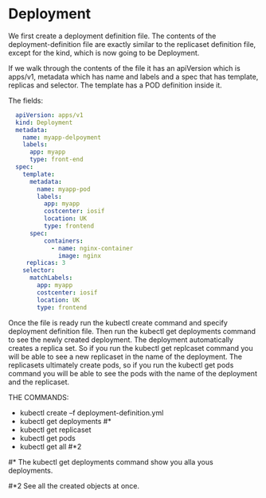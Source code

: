 Deployment
===========


We first create a deployment definition file. The contents of the deployment-definition file
are exactly similar to the replicaset definition file, except for the kind, which is now
going to be Deployment.



If we walk through the contents of the file it has an apiVersion which is apps/v1,
metadata which has name and labels and a spec that has template, replicas and
selector. The template has a POD definition inside it.



The fields:
```YAML
  apiVersion: apps/v1
  kind: Deployment
  metadata:
    name: myapp-delpoyment
    labels:
      app: myapp
      type: front-end
  spec:
    template:
      metadata:
        name: myapp-pod
        labels:
          app: myapp
          costcenter: iosif
          location: UK
          type: frontend
      spec:
          containers:
            - name: nginx-container
              image: nginx
     replicas: 3
    selector:
      matchLabels:
        app: myapp
        costcenter: iosif
        location: UK
        type: frontend
```

Once the file is ready run the kubectl create command and specify deployment
definition file. Then run the kubectl get deployments command to see the newly
created deployment. The deployment automatically creates a replica set. So if you
run the kubectl get replcaset command you will be able to see a new replicaset in the
name of the deployment. The replicasets ultimately create pods, so if you run the
kubectl get pods command you will be able to see the pods with the name of the
deployment and the replicaset.

THE COMMANDS:
 - kubectl create –f deployment-definition.yml
 - kubectl get deployments #*
 - kubectl get replicaset
 - kubectl get pods
 - kubectl get all #*2


#* The kubectl get deployments command show you alla yous deployments.

#*2 See all the created objects at once.
